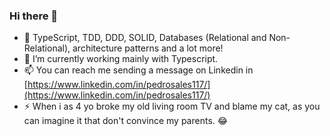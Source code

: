 ### Hi there 👋

- 🌱 TypeScript, TDD, DDD, SOLID, Databases (Relational and Non-Relational), architecture patterns and a lot more!
- 🔭 I’m currently working mainly with Typescript.
- 📫 You can reach me sending a message on Linkedin in [https://www.linkedin.com/in/pedrosales117/](https://www.linkedin.com/in/pedrosales117/)
- ⚡ When i as 4 yo broke my old living room TV and blame my cat, as you can imagine it that don't convince my parents. 😂
